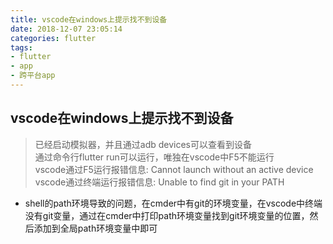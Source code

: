 ```yaml
---
title: vscode在windows上提示找不到设备
date: 2018-12-07 23:05:14
categories: flutter
tags: 
- flutter
- app
- 跨平台app
---
```


## vscode在windows上提示找不到设备
> 已经启动模拟器，并且通过adb devices可以查看到设备  
> 通过命令行flutter run可以运行，唯独在vscode中F5不能运行  
> vscode通过F5运行报错信息: Cannot launch without an active device  
> vscode通过终端运行报错信息: Unable to find git in your PATH  

* shell的path环境导致的问题，在cmder中有git的环境变量，在vscode中终端没有git变量，通过在cmder中打印path环境变量找到git环境变量的位置，然后添加到全局path环境变量中即可
